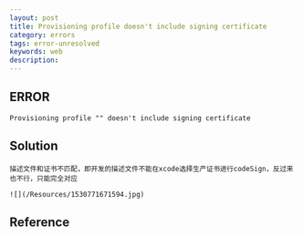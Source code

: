 ```yaml
---
layout: post
title: Provisioning profile doesn't include signing certificate
category: errors
tags: error-unresolved
keywords: web
description: 
---	
```



## ERROR

```
Provisioning profile "" doesn't include signing certificate
```

## Solution

```
描述文件和证书不匹配，即开发的描述文件不能在xcode选择生产证书进行codeSign，反过来也不行，只能完全对应

![](/Resources/1530771671594.jpg)

```

## Reference
